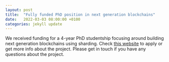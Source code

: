 ```yaml
---
layout: post
title:  "Fully funded PhD position in next generation blockchains"
date:   2022-03-03 08:00:00 +0100
categories: jekyll update
---
```


We received funding for a 4-year PhD studentship focusing around building next generation blockchains using sharding. Check [this website](https://www.city.ac.uk/prospective-students/finance/funding/next-generation-blockchains-studentship) to apply or get more info about the project. Please get in touch if you have any questions about the project. 
